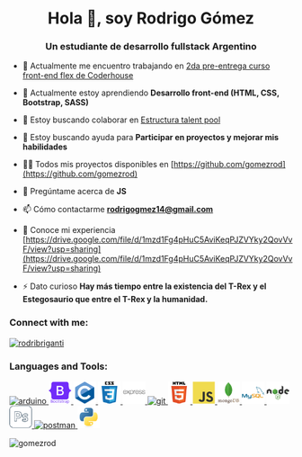 <h1 align="center">Hola 👋, soy Rodrigo Gómez</h1>
<h3 align="center">Un estudiante de desarrollo fullstack Argentino</h3>

- 🔭 Actualmente me encuentro trabajando en [2da pre-entrega curso front-end flex de Coderhouse](https://github.com/gomezrod/preEntrega1GomezRodrigo)

- 🌱 Actualmente estoy aprendiendo **Desarrollo front-end (HTML, CSS, Bootstrap, SASS)**

- 👯 Estoy buscando colaborar en [Estructura talent pool](https://github.com/mirandaariel/estructura-talent-pool)

- 🤝 Estoy buscando ayuda para **Participar en proyectos y mejorar mis habilidades**

- 👨‍💻 Todos mis proyectos disponibles en [https://github.com/gomezrod](https://github.com/gomezrod)

- 💬 Pregúntame acerca de **JS**

- 📫 Cómo contactarme **rodrigogmez14@gmail.com**

- 📄 Conoce mi experiencia [https://drive.google.com/file/d/1mzd1Fg4pHuC5AviKeqPJZVYky2QovVvF/view?usp=sharing](https://drive.google.com/file/d/1mzd1Fg4pHuC5AviKeqPJZVYky2QovVvF/view?usp=sharing)

- ⚡ Dato curioso **Hay más tiempo entre la existencia del T-Rex y el Estegosaurio que entre el T-Rex y la humanidad.**

<h3 align="left">Connect with me:</h3>
<p align="left">
<a href="https://instagram.com/rodribriganti" target="blank"><img align="center" src="https://raw.githubusercontent.com/rahuldkjain/github-profile-readme-generator/master/src/images/icons/Social/instagram.svg" alt="rodribriganti" height="30" width="40" /></a>
</p>

<h3 align="left">Languages and Tools:</h3>
<p align="left"> <a href="https://www.arduino.cc/" target="_blank" rel="noreferrer"> <img src="https://cdn.worldvectorlogo.com/logos/arduino-1.svg" alt="arduino" width="40" height="40"/> </a> <a href="https://getbootstrap.com" target="_blank" rel="noreferrer"> <img src="https://raw.githubusercontent.com/devicons/devicon/master/icons/bootstrap/bootstrap-plain-wordmark.svg" alt="bootstrap" width="40" height="40"/> </a> <a href="https://www.cprogramming.com/" target="_blank" rel="noreferrer"> <img src="https://raw.githubusercontent.com/devicons/devicon/master/icons/c/c-original.svg" alt="c" width="40" height="40"/> </a> <a href="https://www.w3schools.com/css/" target="_blank" rel="noreferrer"> <img src="https://raw.githubusercontent.com/devicons/devicon/master/icons/css3/css3-original-wordmark.svg" alt="css3" width="40" height="40"/> </a> <a href="https://expressjs.com" target="_blank" rel="noreferrer"> <img src="https://raw.githubusercontent.com/devicons/devicon/master/icons/express/express-original-wordmark.svg" alt="express" width="40" height="40"/> </a> <a href="https://git-scm.com/" target="_blank" rel="noreferrer"> <img src="https://www.vectorlogo.zone/logos/git-scm/git-scm-icon.svg" alt="git" width="40" height="40"/> </a> <a href="https://www.w3.org/html/" target="_blank" rel="noreferrer"> <img src="https://raw.githubusercontent.com/devicons/devicon/master/icons/html5/html5-original-wordmark.svg" alt="html5" width="40" height="40"/> </a> <a href="https://developer.mozilla.org/en-US/docs/Web/JavaScript" target="_blank" rel="noreferrer"> <img src="https://raw.githubusercontent.com/devicons/devicon/master/icons/javascript/javascript-original.svg" alt="javascript" width="40" height="40"/> </a> <a href="https://www.mongodb.com/" target="_blank" rel="noreferrer"> <img src="https://raw.githubusercontent.com/devicons/devicon/master/icons/mongodb/mongodb-original-wordmark.svg" alt="mongodb" width="40" height="40"/> </a> <a href="https://www.mysql.com/" target="_blank" rel="noreferrer"> <img src="https://raw.githubusercontent.com/devicons/devicon/master/icons/mysql/mysql-original-wordmark.svg" alt="mysql" width="40" height="40"/> </a> <a href="https://nodejs.org" target="_blank" rel="noreferrer"> <img src="https://raw.githubusercontent.com/devicons/devicon/master/icons/nodejs/nodejs-original-wordmark.svg" alt="nodejs" width="40" height="40"/> </a> <a href="https://www.photoshop.com/en" target="_blank" rel="noreferrer"> <img src="https://raw.githubusercontent.com/devicons/devicon/master/icons/photoshop/photoshop-line.svg" alt="photoshop" width="40" height="40"/> </a> <a href="https://postman.com" target="_blank" rel="noreferrer"> <img src="https://www.vectorlogo.zone/logos/getpostman/getpostman-icon.svg" alt="postman" width="40" height="40"/> </a> <a href="https://www.python.org" target="_blank" rel="noreferrer"> <img src="https://raw.githubusercontent.com/devicons/devicon/master/icons/python/python-original.svg" alt="python" width="40" height="40"/> </a> </p>

<p><img align="center" src="https://github-readme-stats.vercel.app/api/top-langs?username=gomezrod&show_icons=true&locale=en&layout=compact" alt="gomezrod" /></p>
